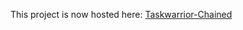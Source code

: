 This project is now hosted here: [Taskwarrior-Chained](https://codeberg.org/Dokana/Taskwarrior-Chained)
